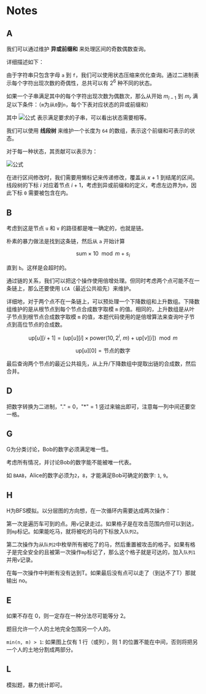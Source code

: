 # Notes

## A

我们可以通过维护 **异或前缀和** 来处理区间的奇数偶数查询。

详细描述如下：

由于字符串只包含字母 `a` 到 `f`，我们可以使用状态压缩来优化查询。通过二进制表示每个字符出现次数的奇偶性，总共可以有 $2^6$ 种不同的状态。

如果一个子串满足其中的每个字符出现次数为偶数次，那么从开始 $m_{l-1}$ 到 $m_r$ 满足以下条件：（`m`为从`0`到`n`，每个下表对应状态的异或前缀和）

其中 ![公式](https://latex.codecogs.com/svg.latex?m_r%20-%20m_{l-1}%20=%200) 表示满足要求的子串，可以看出状态需要相等。

我们可以使用 **线段树** 来维护一个长度为 `64` 的数组，表示这个前缀和可表示的状态。

对于每一种状态，其贡献可以表示为：

![公式](https://latex.codecogs.com/svg.latex?\frac{state_i%20*%20(state_i%20-%201)}{2})

在进行区间修改时，我们需要用懒标记来传递修改，覆盖从 $x + 1$ 到结尾的区间。线段树的下标 $i$ 对应着节点 $i + 1$，考虑到异或前缀和的定义，考虑左边界为`0`，因此下标 `0` 需要被包含在内。

## B

考虑到这是节点 `u` 和 `v` 的路径都是唯一确定的，也就是链。

朴素的暴力做法是找到这条链，然后从 `a` 开始计算

$$
\text{sum} \times 10 \mod m + s_i
$$

直到 `b`。这样是会超时的。

通过链的关系，我们可以把这个操作使用倍增处理。但同时考虑两个点可能不在一条链上，那么还要使用 `LCA`（最近公共祖先）来维护。

详细地，对于两个点不在一条链上，可以预处理一个下降数组和上升数组。下降数组维护的是从根节点到每个节点合成数字取模 `m` 的值。相同的，上升数组是从叶子节点到根节点合成数字取模 `m` 的值，本题代码使用的是倍增算法来查询叶子节点到高位节点的合成数。

$$
\text{up}[u][i + 1] = \left( \text{up}[u][i] \times \text{power}\left(10, 2^{i},\ m\right) + \text{up}[v][i] \right) \mod m
$$

$$
\text{up}[u][0] = \text{节点的数字}
$$

最后查询两个节点的最近公共祖先，从上升/下降数组中提取出链的合成数，然后合并。


## D

把数字转换为二进制，"." = 0，"*" = 1 竖过来输出即可，注意每一列中间还要空一格。

## G

G为分类讨论，Bob的数字必须满足唯一性。

考虑所有情况，并讨论Bob的数字能不能被唯一代表。

如 `BAAB`，Alice的数字必须为`2`，`8`，才能满足Bob可确定的数字: `1`, `9`。

## H

H为BFS模拟。以分层图的方向想，在一次循环内需要达成两次操作：

第一次是遍历车可到的点。用`v`记录走过。如果格子是在攻击范围内但可以到达，则`mp`标记。如果能吃马，就将被吃的马的下标放入`队列2`。

第二次操作为从`队列2`中枚举所有被吃了的马，然后重置被攻击的格子。如果有格子是完全安全的且被第一次操作`mp`标记了，那么这个格子就是可达的，加入`队列1`并用`v`记录。

在每一次操作中判断有没有达到T。如果最后没有点可以走了（到达不了T）那就输出 no。

## E

如果不存在 0，则一定存在一种分法尽可能等分 2。

题目允许一个人的土地完全包围另一个人的。

`min(n, m) > 1`: 如果图上仅有 1 行（或列），则 1 的位置不能在中间，否则将把另一个人的土地分割成两部分。


## L

模拟题，暴力统计即可。
